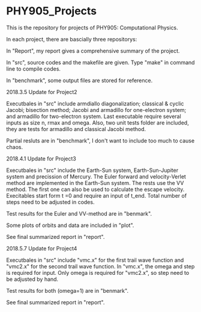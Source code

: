 # PHY905_Projects
This is the repository for projects of PHY905: Computational Physics.

In each project, there are bascially three repositorys:

In "Report", my report gives a comprehensive summary of the project.

In "src", source codes and the makefile are given. Type "make" in command line to compile codes.

In "benchmark", some output files are stored for reference.

2018.3.5 Update for Project2

Executbales in "src" include armdiallo diagonalization; classical & cyclic Jacobi; bisection method; Jacobi and armadillo for one-electron system; and armadillo for two-electron system. Last executable require several inputs as size n, rmax and omega. Also, two unit tests folder are included, they are tests for armadillo and classical Jacobi method.

Partial resluts are in "benchmark", I don't want to include too much to cause chaos.

2018.4.1 Update for Project3

Executbales in "src" include the Earth-Sun system, Earth-Sun-Jupiter system and precission of Mercury. The Euler forward and velocity-Verlet method are implemented in the Earth-Sun system. The rests use the VV method. The first one can also be used to calculate the escape velocity. Execitables start form t =0 and require an input of t_end.
Total number of steps need to be adjusted in codes.

Test results for the Euler and VV-method are in "benmark".

Some plots of orbits and data are included in "plot".

See final summarized report in "report".

2018.5.7 Update for Project4

Executbales in "src" include "vmc.x" for the first trail wave function and "vmc2.x" for the second trail wave function. In "vmc.x", the omega and step is required for input. Only omega is required for "vmc2.x", so step need to be adjusted by hand.

Test results for both (omega=1) are in "benmark".

See final summarized report in "report".


